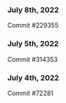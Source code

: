 ### July 8th, 2022

Commit #229355

### July 5th, 2022

Commit #314353


### July 4th, 2022

Commit #72281
